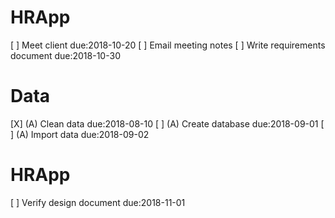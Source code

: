 # HRApp
[ ] Meet client due:2018-10-20
[ ] Email meeting notes
[ ] Write requirements document due:2018-10-30

# Data
[X] (A) Clean data due:2018-08-10
[ ] (A) Create database due:2018-09-01
[ ] (A) Import data due:2018-09-02

# HRApp
[ ] Verify design document due:2018-11-01